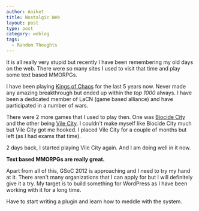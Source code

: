 ```yaml
---
author: Aniket
title: Nostalgic Web
layout: post
type: post
category: weblog
tags:
  - Random Thoughts
---
```


It is all really very stupid but recently I have been remembering my old days on the web. There were so many sites I used to visit that time and play some text based MMORPGs.

I have been playing [Kings of Chaos][1] for the last 5 years now. Never made any amazing breakthrough but ended up within the *top 1000* always. I have been a dedicated member of LaCN (game based alliance) and have participated in a number of wars.

There were 2 more games that I used to play then. One was [Biocide City][2] and the other being [Vile City][3]. I couldn't make myself like Biocide City much but Vile City got me hooked. I placed Vile City for a couple of months but left (as I had exams that time).

2 days back, I started playing Vile City again. And I am doing well in it now.

**Text based MMORPGs are really great.**

Apart from all of this, GSoC 2012 is approaching and I need to try my hand at it. There aren't many organizations that I can apply for but I will definitely give it a try.
My target is to build something for WordPress as I have been working with it for a long time.

Have to start writing a plugin and learn how to meddle with the system.

 [1]: http://www.kingsofchaos.com/ "Kings of Chaos"
 [2]: http://www.biocidecity.com/ "Biocide City"
 [3]: http://www.vilecity.com/ "Vile City"